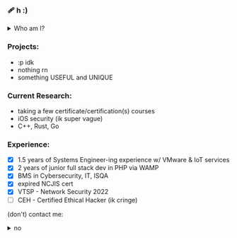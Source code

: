 ### 🩹 h :)

<!--
**dfalt0/dfalt0** is a ✨ _special_ ✨ repository because its `README.md` (this file) appears on your GitHub profile.

Here are some ideas to get you started:

- 🔭 I’m currently working on ...
- 🌱 I’m currently learning ...
- 👯 I’m looking to collaborate on ...
- 🤔 I’m looking for help with ...
- 💬 Ask me about ...
- 📫 How to reach me: ...
- 😄 Pronouns: ...
- ⚡ Fun fact: ...
-->

<details><summary>Who am I?</summary>
  - name: mark
</details>

### Projects:
- :p idk
- nothing rn
- something USEFUL and UNIQUE
  
### Current Research:
- taking a few certificate/certification(s) courses
- iOS security (ik super vague)
- C++, Rust, Go

### Experience:
- [x] 1.5 years of Systems Engineer-ing experience w/ VMware & IoT services
- [x] 2 years of junior full stack dev in PHP via WAMP
- [x] BMS in Cybersecurity, IT, ISQA
- [x] expired NCJIS cert
- [x] VTSP - Network Security 2022
- [ ] CEH - Certified Ethical Hacker (ik cringe)

(don't) contact me:
<details>
  <summary>no</summary>
  - [x] email: 'markakinshev AT gmail DOT com'
</details>


